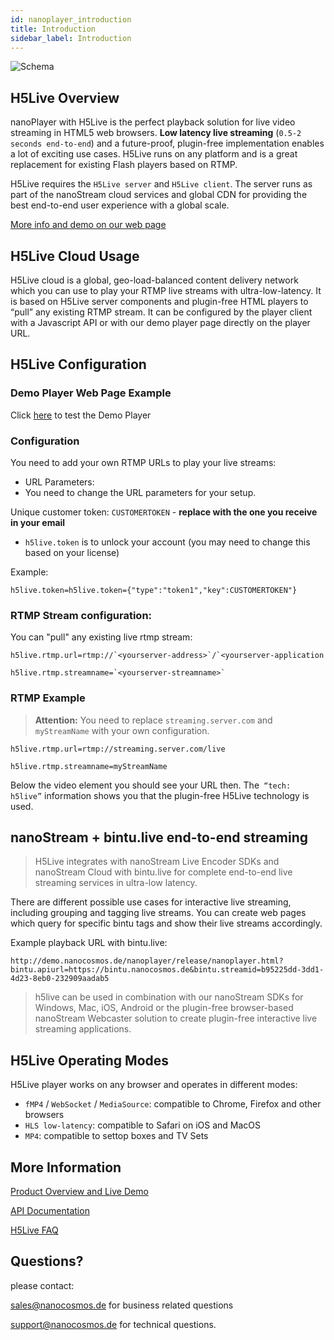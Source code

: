 ```yaml
---
id: nanoplayer_introduction
title: Introduction
sidebar_label: Introduction
---
```

![Schema](https://www.nanocosmos.de/blog/wp-content/uploads/H5Live-Schema.png?direct&600)

## H5Live Overview

nanoPlayer with H5Live is the perfect playback solution for live video streaming in HTML5 web browsers. **Low latency live streaming** (`0.5-2 seconds end-to-end`) and a future-proof, plugin-free implementation enables a lot of exciting use cases. H5Live runs on any platform and is a great replacement for existing Flash players based on RTMP.

H5Live requires the `H5Live server` and `H5Live client`. The server runs as part of the nanoStream cloud services and global CDN for providing the best end-to-end user experience with a global scale.

[More info and demo on our web page](https://www.nanocosmos.de/v6/h5live)

## H5Live Cloud Usage

H5Live cloud is a global, geo-load-balanced content delivery network which you can use to play your RTMP live streams with ultra-low-latency. It is based on H5Live server components and plugin-free HTML players to “pull” any existing RTMP stream. 
It can be configured by the player client with a Javascript API or with our demo player page directly on the player URL.

## H5Live Configuration

### Demo Player Web Page Example

Click [here](http://demo.nanocosmos.de/nanoplayer/release/nanoplayer.html?h5live.token=%7B%22type%22:%22token1%22,%22key%22:CUSTOMERTOKEN123%22%7D&h5live.rtmp.url=rtmp://streaming.server.com/live&h5live.rtmp.streamname=myStreamName) to test the Demo Player

### Configuration

You need to add your own RTMP URLs to play your live streams:

- URL Parameters:
 - You need to change the URL parameters for your setup.

  Unique customer token: `CUSTOMERTOKEN` - **replace with the one you receive in your email**

 - `h5live.token` is to unlock your account (you may need to change this based on your license)

Example: 
```
h5live.token=h5live.token={"type":"token1","key":CUSTOMERTOKEN"}
```

### RTMP Stream configuration:
You can "pull" any existing live rtmp stream:

```
h5live.rtmp.url=rtmp://`<yourserver-address>`/`<yourserver-application
```
```
h5live.rtmp.streamname=`<yourserver-streamname>`
```

### RTMP Example
> **Attention:**
> You need to replace `streaming.server.com` and `myStreamName` with your own configuration.
```
h5live.rtmp.url=rtmp://streaming.server.com/live
```
```
h5live.rtmp.streamname=myStreamName
```

Below the video element you should see your URL then.
The` “tech: h5live”` information shows you that the plugin-free H5Live technology is used.

## nanoStream + bintu.live end-to-end streaming

>H5Live integrates with nanoStream Live Encoder SDKs and nanoStream Cloud with bintu.live for complete end-to-end live streaming services in ultra-low latency.

There are different possible use cases for interactive live streaming, including grouping and tagging live streams. You can create web pages which query for specific bintu tags and show their live streams accordingly.

Example playback URL with bintu.live:

```
http://demo.nanocosmos.de/nanoplayer/release/nanoplayer.html?bintu.apiurl=https://bintu.nanocosmos.de&bintu.streamid=b95225dd-3dd1-4d23-8eb0-232909aadab5
```

>h5live can be used in combination with our nanoStream SDKs for Windows, Mac, iOS, Android or the plugin-free browser-based nanoStream Webcaster solution to create plugin-free interactive live streaming applications.


## H5Live Operating Modes

H5Live player works on any browser and operates in different modes:

- `fMP4` / `WebSocket` / `MediaSource`: compatible to Chrome, Firefox and other browsers
- `HLS low-latency`: compatible to Safari on iOS and MacOS
- `MP4`: compatible to settop boxes and TV Sets


## More Information
[Product Overview and Live Demo](https://www.nanocosmos.de/h5live)

[API Documentation](http://docs.nanocosmos.de/docs/nanoplayer/nanoplayer_api_class)

[H5Live FAQ](http://docs.nanocosmos.de/docs/faq/faq_streaming)

## Questions? 
please contact:

[sales@nanocosmos.de](mailto:sales@nanocosmos.de) for business related questions

[support@nanocosmos.de](mailto:support@nanocosmos.de) for technical questions.
